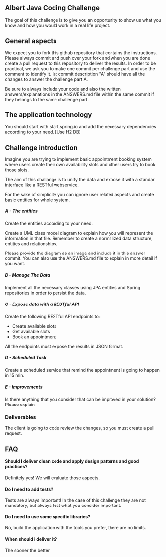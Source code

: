 ## Albert Java Coding Challenge
The goal of this challenge is to give you an opportunity to show us what you know and how you would work in a real life project.

## General aspects
We expect you to fork this github repository that contains the instructions.
Please always commit and push over your fork and when you are done create a pull request to this repository to deliver the results.
In order to be practical, we ask you to make one commit per challenge part and use the comment to identify it. Ie: commit description "A" should have all the changes to answer the challenge part A.

Be sure to always include your code and also the written answers/explanations in the ANSWERS.md file within the same commit if they belongs to the same challenge part.

## The application technology
You should start with start.spring.io and add the necessary dependencies according to your need. [Use H2 DB]

## Challenge introduction
Imagine you are trying to implement basic appointment booking system where users create their own availability slots and other users try to book those slots.

The aim of this challange is to unify the data and expose it with a standar interface like a RESTful webservice.

For the sake of simplicity you can ignore user related aspects and create basic entities for whole system.

##### A - The entities
Create the entities according to your need.

Create a UML class model diagram to explain how you will represent the information in that file. Remember to create a normalized data structure, entities and relationships.

Please provide the diagram as an image and include it in this answer commit.
You can also use the ANSWERS.md file to explain in more detail if you want.

##### B - Manage The Data
Implement all the necessary classes using JPA entities and Spring repositories in order to persist the data.

##### C - Expose data with a RESTful API
Create the following RESTful API endpoints to:

* Create available slots
* Get available slots
* Book an appointment

All the endpoints must expose the results in JSON format.

##### D - Scheduled Task
Create a scheduled service that remind the appointment is going to happen in 15 min.

##### E - Improvements
Is there anything that you consider that can be improved in your solution? Please explain

### Deliverables
The client is going to code review the changes, so you must create a pull request.

## FAQ

#### Should I deliver clean code and apply design patterns and good practices?
Definitely yes! We will evaluate those aspects.
#### Do I need to add tests?
Tests are always important! In the case of this challenge they are not mandatory, but always test what you consider important.
#### Do I need to use some specific libraries?
No, build the application with the tools you prefer, there are no limits.
#### When should i deliver it?
The sooner the better